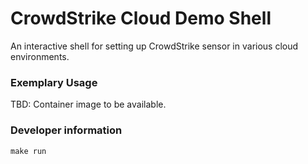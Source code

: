 # CrowdStrike Cloud Demo Shell

An interactive shell for setting up CrowdStrike sensor in various cloud
environments.

### Exemplary Usage

TBD: Container image to be available.

### Developer information

```
make run
```
